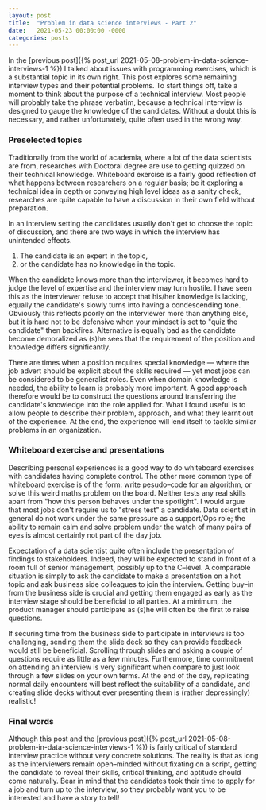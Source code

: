 ```yaml
---
layout: post
title:  "Problem in data science interviews - Part 2"
date:   2021-05-23 00:00:00 -0000
categories: posts
---
```

In the [previous post]({% post_url 2021-05-08-problem-in-data-science-interviews-1 %})
I talked about issues with programming exercises, which is a substantial topic in
its own right.  This post explores some remaining interview types and their potential
problems.  To start things off, take a moment to think about the purpose of a technical interview.
Most people will probably take the phrase verbatim, because a technical interview is designed to gauge
the knowledge of the candidates.  Without a doubt this is necessary, and rather unfortunately, quite often
used in the wrong way.

### Preselected topics

Traditionally from the world of academia, where a lot of the data scientists are from,
researches with Doctoral degree are use to getting quizzed on their technical knowledge.  Whiteboard
exercise is a fairly good reflection of what happens between researchers on a regular basis; be it exploring
a technical idea in depth or conveying high level ideas as a sanity check, researches are quite capable
to have a discussion in their own field without preparation.  

In an interview setting the candidates usually don't get to choose the topic of discussion, and there are two ways
in which the interview has unintended effects.
1. The candidate is an expert in the topic,
2. or the candidate has no knowledge in the topic.

When the candidate knows more than the interviewer, it becomes hard to judge the level of expertise
and the interview may turn hostile.  I have seen this as the interviewer refuse to accept that
his/her knowledge is lacking, equally the candidate's slowly turns into having a condescending tone.
Obviously this reflects poorly on the interviewer more than anything else,
but it is hard not to be defensive when your mindset is set to "quiz the candidate" then backfires.  Alternative
is equally bad as the candidate become demoralized as (s)he sees that the requirement of the position and
knowledge differs significantly.  

There are times when a position requires special knowledge &mdash; where the job advert should be explicit about
the skills required &mdash; yet most jobs can be considered to be generalist roles.  Even when domain
knowledge is needed, the ability to learn is probably more important. A good approach therefore would be to
construct the questions around transferring the candidate's knowledge into the role applied for. What I
found useful is to allow people to describe their problem, approach, and what they learnt out of the experience.
At the end, the experience will lend itself to tackle similar problems in an organization.

### Whiteboard exercise and presentations

Describing personal experiences is a good way to do whiteboard exercises with candidates having complete control.
The other more common type of whiteboard exercise is of the form: write pesudo&ndash;code for an algorithm, or
solve this weird maths problem on the board.  Neither tests any real skills apart from
"how this person behaves under the spotlight".  I would argue that most jobs don't require us to
"stress test" a candidate.  Data scientist in general do not work under the same pressure as a support/Ops
role; the ability to remain calm and solve problem under the watch of many pairs of eyes is almost certainly
not part of the day job.

Expectation of a data scientist quite often include the presentation of findings to stakeholders.  Indeed,
they will be expected to stand in front of a room full of senior management, possibly up to the C&ndash;level.
A comparable situation is simply to ask the candidate to make a presentation on a hot topic and ask
business side colleagues to join the interview. Getting buy&ndash;in from the business side is crucial
and getting them engaged as early as the interview stage should be beneficial to all parties. At a minimum,
the product manager should participate as (s)he will often be the first to raise questions.

If securing time from the business side to participate in interviews is too challenging, sending them
the slide deck so they can provide feedback would still be beneficial. Scrolling through slides and
asking a couple of questions require as little as a few minutes.  Furthermore, time commitment on attending
an interview is very significant when compare to just look through a few slides on your own terms.
At the end of the day, replicating normal daily encounters will best reflect the suitability of a candidate,
and creating slide decks without ever presenting them is (rather depressingly) realistic!

### Final words

Although this post and the [previous post]({% post_url 2021-05-08-problem-in-data-science-interviews-1 %}) is
fairly critical of standard interview practice without very concrete solutions.  The reality is
that as long as the interviewers remain open&ndash;minded without fixating on a script, getting the candidate
to reveal  their skills, critical thinking, and aptitude should come naturally.  Bear in mind that the candidates
took their time to apply for a job and turn up to the interview, so they probably want you to be interested
and have a story to tell!
